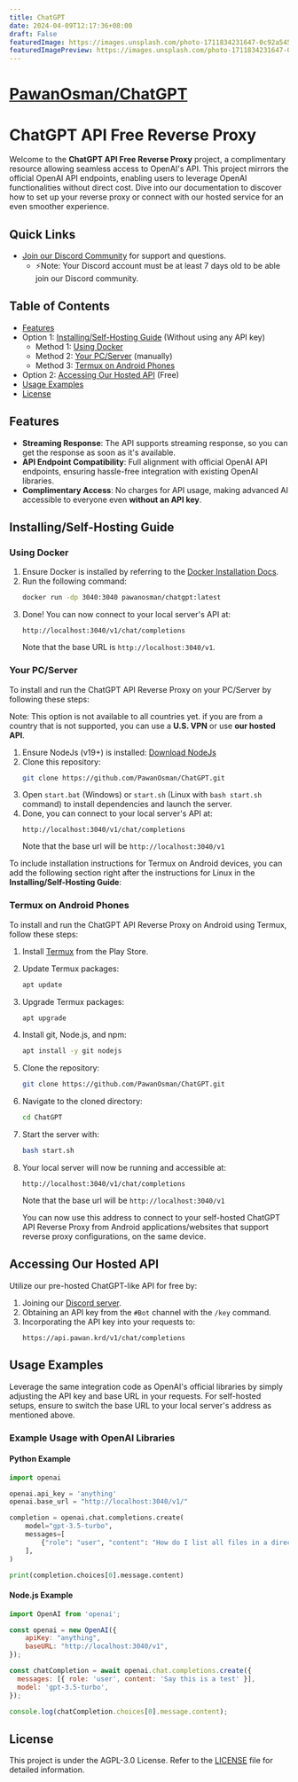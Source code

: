 ```yaml
---
title: ChatGPT
date: 2024-04-09T12:17:36+08:00
draft: False
featuredImage: https://images.unsplash.com/photo-1711834231647-0c92a545b3e9?ixid=M3w0NjAwMjJ8MHwxfHJhbmRvbXx8fHx8fHx8fDE3MTI2MzYyMDV8&ixlib=rb-4.0.3
featuredImagePreview: https://images.unsplash.com/photo-1711834231647-0c92a545b3e9?ixid=M3w0NjAwMjJ8MHwxfHJhbmRvbXx8fHx8fHx8fDE3MTI2MzYyMDV8&ixlib=rb-4.0.3
---
```


# [PawanOsman/ChatGPT](https://github.com/PawanOsman/ChatGPT)

# ChatGPT API Free Reverse Proxy

Welcome to the **ChatGPT API Free Reverse Proxy** project, a complimentary resource allowing seamless access to OpenAI's API. This project mirrors the official OpenAI API endpoints, enabling users to leverage OpenAI functionalities without direct cost. Dive into our documentation to discover how to set up your reverse proxy or connect with our hosted service for an even smoother experience.

## Quick Links

- [Join our Discord Community](https://discord.pawan.krd) for support and questions.
	- ⚡Note: Your Discord account must be at least 7 days old to be able join our Discord community.

## Table of Contents

- [Features](#features)
- Option 1: [Installing/Self-Hosting Guide](#installingself-hosting-guide) (Without using any API key)
  - Method 1: [Using Docker](#using-docker)
  - Method 2: [Your PC/Server](#your-pcserver) (manually)
  - Method 3: [Termux on Android Phones](#termux-on-android-phones)
- Option 2: [Accessing Our Hosted API](#accessing-our-hosted-api) (Free)
- [Usage Examples](#usage-examples)
- [License](#license)

## Features

- **Streaming Response**: The API supports streaming response, so you can get the response as soon as it's available.
- **API Endpoint Compatibility**: Full alignment with official OpenAI API endpoints, ensuring hassle-free integration with existing OpenAI libraries.
- **Complimentary Access**: No charges for API usage, making advanced AI accessible to everyone even **without an API key**.

## Installing/Self-Hosting Guide

### Using Docker
1. Ensure Docker is installed by referring to the [Docker Installation Docs](https://docs.docker.com/engine/install/).
2. Run the following command:
   ```bash
   docker run -dp 3040:3040 pawanosman/chatgpt:latest
   ```
3. Done! You can now connect to your local server's API at:
   ```
   http://localhost:3040/v1/chat/completions
   ```
   Note that the base URL is `http://localhost:3040/v1`.

### Your PC/Server

To install and run the ChatGPT API Reverse Proxy on your PC/Server by following these steps:

Note: This option is not available to all countries yet. if you are from a country that is not supported, you can use a **U.S. VPN** or use **our hosted API**.

1. Ensure NodeJs (v19+) is installed: [Download NodeJs](https://nodejs.org/en/download)
2. Clone this repository:
   ```bash
   git clone https://github.com/PawanOsman/ChatGPT.git
   ```
3. Open `start.bat` (Windows) or `start.sh` (Linux with `bash start.sh` command) to install dependencies and launch the server.
4. Done, you can connect to your local server's API at:
   ```
   http://localhost:3040/v1/chat/completions
   ```
   Note that the base url will be `http://localhost:3040/v1`

To include installation instructions for Termux on Android devices, you can add the following section right after the instructions for Linux in the **Installing/Self-Hosting Guide**:

### Termux on Android Phones

To install and run the ChatGPT API Reverse Proxy on Android using Termux, follow these steps:

1. Install [Termux](https://play.google.com/store/apps/details?id=com.termux) from the Play Store.
2. Update Termux packages:
   ```bash
   apt update
   ```
3. Upgrade Termux packages:
   ```bash
   apt upgrade
   ```
4. Install git, Node.js, and npm:
   ```bash
   apt install -y git nodejs
   ```
5. Clone the repository:
   ```bash
   git clone https://github.com/PawanOsman/ChatGPT.git
   ```
6. Navigate to the cloned directory:
   ```bash
   cd ChatGPT
   ```
7. Start the server with:

   ```bash
   bash start.sh
   ```

8. Your local server will now be running and accessible at:

   ```
   http://localhost:3040/v1/chat/completions
   ```

   Note that the base url will be `http://localhost:3040/v1`

   You can now use this address to connect to your self-hosted ChatGPT API Reverse Proxy from Android applications/websites that support reverse proxy configurations, on the same device.

## Accessing Our Hosted API

Utilize our pre-hosted ChatGPT-like API for free by:

1. Joining our [Discord server](https://discord.pawan.krd).
2. Obtaining an API key from the `#Bot` channel with the `/key` command.
3. Incorporating the API key into your requests to:
   ```
   https://api.pawan.krd/v1/chat/completions
   ```

## Usage Examples

Leverage the same integration code as OpenAI's official libraries by simply adjusting the API key and base URL in your requests. For self-hosted setups, ensure to switch the base URL to your local server's address as mentioned above.

### Example Usage with OpenAI Libraries

#### Python Example

```python
import openai

openai.api_key = 'anything'
openai.base_url = "http://localhost:3040/v1/"

completion = openai.chat.completions.create(
    model="gpt-3.5-turbo",
    messages=[
        {"role": "user", "content": "How do I list all files in a directory using Python?"},
    ],
)

print(completion.choices[0].message.content)
```

#### Node.js Example

```js
import OpenAI from 'openai';

const openai = new OpenAI({
	apiKey: "anything",
	baseURL: "http://localhost:3040/v1",
});

const chatCompletion = await openai.chat.completions.create({
  messages: [{ role: 'user', content: 'Say this is a test' }],
  model: 'gpt-3.5-turbo',
});

console.log(chatCompletion.choices[0].message.content);
```

## License

This project is under the AGPL-3.0 License. Refer to the [LICENSE](LICENSE) file for detailed information.
